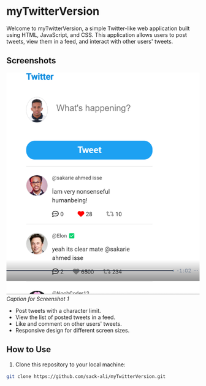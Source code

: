 # myTwitterVersion

Welcome to myTwitterVersion, a simple Twitter-like web application built using HTML, JavaScript, and CSS. This application allows users to post tweets, view them in a feed, and interact with other users' tweets.

## Screenshots

![Screenshot 1](images/twitter.png)
*Caption for Screenshot 1*

- Post tweets with a character limit.
- View the list of posted tweets in a feed.
- Like and comment on other users' tweets.
- Responsive design for different screen sizes.

## How to Use

1. Clone this repository to your local machine:

```bash
git clone https://github.com/sack-ali/myTwitterVersion.git



